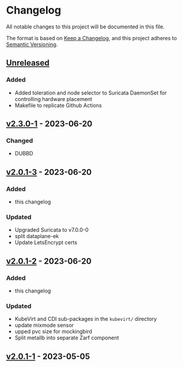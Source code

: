 # Changelog

All notable changes to this project will be documented in this file.

The format is based on [Keep a Changelog](https://keepachangelog.com/en/1.1.0/),
and this project adheres to [Semantic Versioning](https://semver.org/spec/v2.0.0.html).

## [Unreleased]

### Added

- Added toleration and node selector to Suricata DaemonSet for controlling hardware placement
- Makefile to replicate Github Actions

## [v2.3.0-1] - 2023-06-20

### Changed
- DUBBD

## [v2.0.1-3] - 2023-06-20
### Added
- this changelog

### Updated
- Upgraded Suricata to v7.0.0-0
- split dataplane-ek
- Update LetsEncrypt certs
  
## [v2.0.1-2] - 2023-06-20
### Added
- this changelog

### Updated
- KubeVirt and CDI sub-packages in the `kubevirt/` directory
- update mixmode sensor
- upped pvc size for mockingbird
- Split metallb into separate Zarf component


## [v2.0.1-1] - 2023-05-05

 
[unreleased]: https://github.com/naps-dev/dco-core/compare/v2.3.0-1...HEAD
[v2.3.0-1]: https://github.com/naps-dev/dco-core/compare/v2.0.1-3...v2.3.0-1
[v2.0.1-3]: https://github.com/naps-dev/dco-core/compare/v2.0.1-2...v2.0.1-3
[v2.0.1-2]: https://github.com/naps-dev/dco-core/compare/v2.0.1-1...v2.0.1-2
[v2.0.1-1]: https://github.com/naps-dev/dco-core/releases/tag/v2.0.1-1
